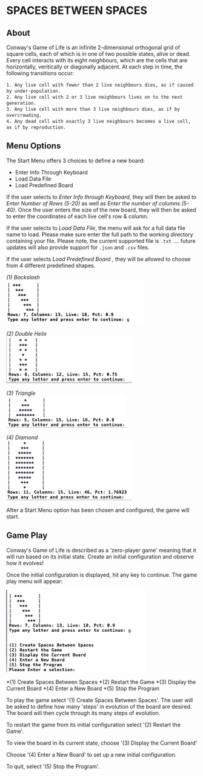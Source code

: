 SPACES BETWEEN SPACES
=====================


About
-----

Conway's Game of Life is an infinite 2-dimensional orthogonal grid of square cells, each of which is in one of two possible states, alive or dead. Every cell interacts with its eight neighbours, which are the cells that are horizontally, veritically or diagonally adjacent. At each step in time, the following transitions occur:

	1. Any live cell with fewer than 2 live neighbours dies, as if caused by under-population.
	2. Any live cell with 2 or 3 live neighbours lives on to the next generation.
	3. Any live cell with more than 3 live neighbours dies, as if by overcrowding.
	4. Any dead cell with exactly 3 live neighbours becomes a live cell, as if by reproduction.



Menu Options
------------

The Start Menu offers 3 choices to define a new board:
* Enter Info Through Keyboard
* Load Data File
* Load Predefined Board

If the user selects to *Enter Info through Keyboard*, they will then be asked to *Enter Number of Rows (5-20)* as well as *Enter the number of columns (5-40)*. Once the user enters the size of the new board, they will then be asked to enter the coordinates of each live cell's row & column.

If the user selects to *Load Data File*, the menu will ask for a full data file name to load. Please make sure enter the full path to the working directory containing your file. Please note, the current supported file is `.txt` .... future updates will also provide support for `.json` and `.csv` files.



If the user selects *Load Predefined Board* , they will be allowed to choose from 4 different predefined shapes. 


*(1) Backslash*  
![](http://github.com/accraze/spaces-between-spaces/raw/master/img/backslash1.jpg)   


*(2) Double Helix*  
![](http://github.com/accraze/spaces-between-spaces/raw/master/img/doublehelix.jpg)   


*(3) Triangle*  
![](http://github.com/accraze/spaces-between-spaces/raw/master/img/triangle.jpg)    


*(4) Diamond*  
![](http://github.com/accraze/spaces-between-spaces/raw/master/img/diamond.jpg)

After a Start Menu option has been chosen and configured, the game will start.


Game Play
---------

Conway's Game of Life is described as a 'zero-player game' meaning that it will run based on its initial state. Create an initial configuration and observe how it evolves!


Once the initial configuration is displayed, hit any key to continue. The game play menu will appear:

![](http://github.com/accraze/spaces-between-spaces/raw/master/img/menu.jpg)

*(1) Create Spaces Between Spaces
*(2) Restart the Game
*(3) Display the Current Board
*(4) Enter a New Board
*(5) Stop the Program

To play the game select '(1) Create Spaces Between Spaces'. The user will be asked to define how many 'steps' in evolution of the board are desired. The board will then cycle through its many steps of evolution.

To restart the game from its initial configuration select '(2) Restart the Game'.

To view the board in its current state, choose  '(3) Display the Current Board'

Choose '(4) Enter a New Board' to set up a new initial configuration.

To quit, select '(5) Stop the Program'.



